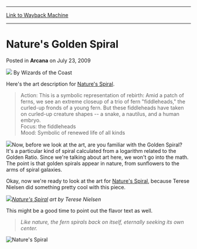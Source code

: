 
---
[Link to Wayback Machine](https://web.archive.org/web/20211202225506/https://magic.wizards.com/en/articles/archive/arcana/natures-golden-spiral-2009-07-23)

[_metadata_:author]:- "Wizards of the Coast"
[_metadata_:description]:- "Here's the art description for Nature's Spiral.Action: This is a symbolic representation of rebirth: Amid a patch of ferns, we see an extreme closeup of a trio of fern `fiddleheads,` the curled-up fronds of a young fern. But these fiddleheads have taken on curled-up creature shapes -- a snake, a nautilus, and a human embryo. Focus: the fiddleheads Mood: Symbolic of renewed"
[_metadata_:generator]:- "Drupal 7 (http://drupal.org)"
[_metadata_:node]:- "654021"
[_metadata_:publish_date]:- "2009-07-23"
[_metadata_:source]:- "div-main-content"
[_metadata_:title]:- "Nature's Golden Spiral"
[_metadata_:wayback_capture_timestamp]:- "2021-12-02 22:55:06"
[_metadata_:wayback_raw_url]:- "https://web.archive.org/web/20211202225506id_/https://magic.wizards.com/en/articles/archive/arcana/natures-golden-spiral-2009-07-23"
[_metadata_:wayback_url]:- "https://magic.wizards.com/en/articles/archive/arcana/natures-golden-spiral-2009-07-23"
---


Nature's Golden Spiral
======================



 Posted in **Arcana**
 on July 23, 2009 






![](https://media.magic.wizards.com/styles/auth_small/public/images/person/wizards_author.jpg)
By Wizards of the Coast











Here's the art description for [Nature's Spiral](https://gatherer.wizards.com/Pages/Card/Details.aspx?name=Nature%27s+Spiral).


> Action: This is a symbolic representation of rebirth: Amid a patch of ferns, we see an extreme closeup of a trio of fern "fiddleheads," the curled-up fronds of a young fern. But these fiddleheads have taken on curled-up creature shapes -- a snake, a nautilus, and a human embryo.  
>  Focus: the fiddleheads  
>  Mood: Symbolic of renewed life of all kinds
> 
> 

![](https://media.magic.wizards.com/image_legacy_migration/mtg/images/daily/arcana/239_spiral.jpg)Now, before we look at the art, are you familiar with the Golden Spiral? It's a particular kind of spiral calculated from a logarithm related to the Golden Ratio. Since we're talking about art here, we won't go into the math. The point is that golden spirals appear in nature, from sunflowers to the arms of spiral galaxies.

Okay, now we're ready to look at the art for [Nature's Spiral](https://gatherer.wizards.com/Pages/Card/Details.aspx?name=Nature%27s+Spiral), because Terese Nielsen did something pretty cool with this piece.

![](https://media.magic.wizards.com/image_legacy_migration/mtg/images/daily/arcana/239_naturesspiral.jpg)*[Nature's Spiral](https://gatherer.wizards.com/Pages/Card/Details.aspx?name=Nature%27s+Spiral) art by Terese Nielsen*  
  

This might be a good time to point out the flavor text as well.



> *Like nature, the fern spirals back on itself, eternally seeking its own center.*


![Nature's Spiral](http://gatherer.wizards.com/Handlers/Image.ashx?type=card&name=Nature%27s+Spiral)





